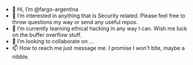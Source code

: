 - 👋 Hi, I’m @fargo-argentina
- 👀 I’m interested in anything that is Security related. Please feel free to throw questions my way or send any useful repos.
- 🌱 I’m currently learning ethical hacking in any way I can. Wish me luck on the buffer overflow stuff.
- 💞️ I’m looking to collaborate on ...
- 📫 How to reach me just message me. I promise I won't bite, maybe a nibble.

<!---
fargo-argentina/fargo-argentina is a ✨ special ✨ repository because its `README.md` (this file) appears on your GitHub profile.
You can click the Preview link to take a look at your changes.
--->
